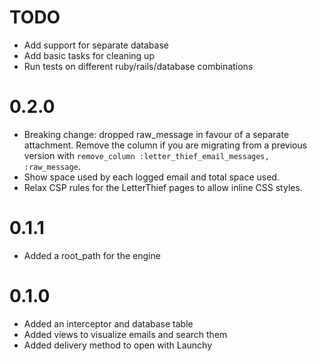 # TODO

* Add support for separate database
* Add basic tasks for cleaning up
* Run tests on different ruby/rails/database combinations

# 0.2.0

* Breaking change: dropped raw_message in favour of a separate attachment. Remove the column if you are migrating from a
  previous version with `remove_column :letter_thief_email_messages, :raw_message`.
* Show space used by each logged email and total space used.
* Relax CSP rules for the LetterThief pages to allow inline CSS styles.

# 0.1.1

* Added a root_path for the engine

# 0.1.0

* Added an interceptor and database table
* Added views to visualize emails and search them
* Added delivery method to open with Launchy

